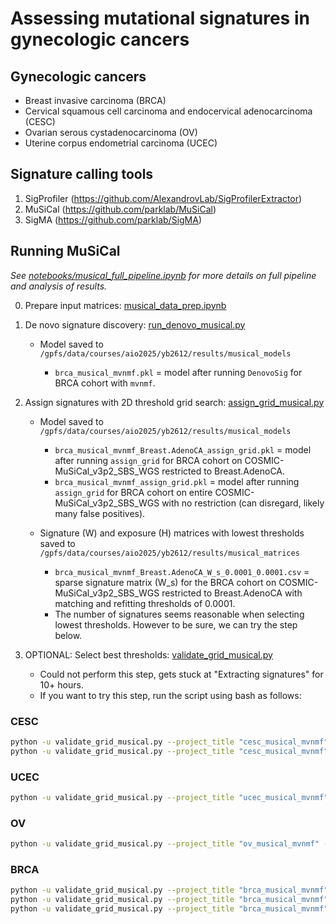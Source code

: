 # Assessing mutational signatures in gynecologic cancers

## Gynecologic cancers
* Breast invasive carcinoma (BRCA)
* Cervical squamous cell carcinoma and endocervical adenocarcinoma (CESC)
* Ovarian serous cystadenocarcinoma (OV)
* Uterine corpus endometrial carcinoma (UCEC)

## Signature calling tools
1. SigProfiler (https://github.com/AlexandrovLab/SigProfilerExtractor)
2. MuSiCal (https://github.com/parklab/MuSiCal)
3. SigMA (https://github.com/parklab/SigMA)

## Running MuSiCal

*See [notebooks/musical_full_pipeline.ipynb](https://github.com/yumibriones/AIO2025_AYN/blob/main/notebooks/musical_full_pipeline.ipynb) for more details on full pipeline and analysis of results.*

0. Prepare input matrices: [musical_data_prep.ipynb](https://github.com/yumibriones/AIO2025_AYN/blob/main/notebooks/musical_data_prep.ipynb)

1. De novo signature discovery: [run_denovo_musical.py](https://github.com/yumibriones/AIO2025_AYN/blob/main/scripts/musical/run_denovo_musical.py)

   * Model saved to `/gpfs/data/courses/aio2025/yb2612/results/musical_models`

     * `brca_musical_mvnmf.pkl` = model after running `DenovoSig` for BRCA cohort with `mvnmf`.

3. Assign signatures with 2D threshold grid search: [assign_grid_musical.py](https://github.com/yumibriones/AIO2025_AYN/blob/main/scripts/musical/assign_grid_musical.py)

   * Model saved to `/gpfs/data/courses/aio2025/yb2612/results/musical_models`

     * `brca_musical_mvnmf_Breast.AdenoCA_assign_grid.pkl` = model after running `assign_grid` for BRCA cohort on COSMIC-MuSiCal_v3p2_SBS_WGS restricted to Breast.AdenoCA.
     * `brca_musical_mvnmf_assign_grid.pkl` = model after running `assign_grid` for BRCA cohort on entire COSMIC-MuSiCal_v3p2_SBS_WGS with no restriction (can disregard, likely many false positives).

   * Signature (W) and exposure (H) matrices with lowest thresholds saved to `/gpfs/data/courses/aio2025/yb2612/results/musical_matrices`

     * `brca_musical_mvnmf_Breast.AdenoCA_W_s_0.0001_0.0001.csv` = sparse signature matrix (W_s) for the BRCA cohort on COSMIC-MuSiCal_v3p2_SBS_WGS restricted to Breast.AdenoCA with matching and refitting thresholds of 0.0001.
     * The number of signatures seems reasonable when selecting lowest thresholds. However to be sure, we can try the step below.

4. OPTIONAL: Select best thresholds: [validate_grid_musical.py](https://github.com/yumibriones/AIO2025_AYN/blob/main/scripts/musical/validate_grid_musical.py)
   
   * Could not perform this step, gets stuck at "Extracting signatures" for 10+ hours.
   * If you want to try this step, run the script using bash as follows:

### CESC
```bash
python -u validate_grid_musical.py --project_title "cesc_musical_mvnmf" --tumor_type 'Cervix.AdenoCA' &
python -u validate_grid_musical.py --project_title "cesc_musical_mvnmf" --tumor_type 'Cervix.SCC'
```

### UCEC
```bash
python -u validate_grid_musical.py --project_title "ucec_musical_mvnmf" --tumor_type 'Uterus.AdenoCA'
```

### OV
```bash
python -u validate_grid_musical.py --project_title "ov_musical_mvnmf" --tumor_type 'Ovary.AdenoCA'
```

### BRCA
```bash
python -u validate_grid_musical.py --project_title "brca_musical_mvnmf" --tumor_type 'Breast.AdenoCA' &
python -u validate_grid_musical.py --project_title "brca_musical_mvnmf" --tumor_type 'Breast.DCIS' &
python -u validate_grid_musical.py --project_title "brca_musical_mvnmf" --tumor_type 'Breast.LobularCA' 
```
  
